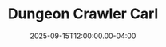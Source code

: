 ---
title: "Dungeon Crawler Carl"
creator: Matt Dinniman
cart: bookcart
type: novel
date: 2025-09-15T12:00:00.00-04:00
score: 3
review: 
---